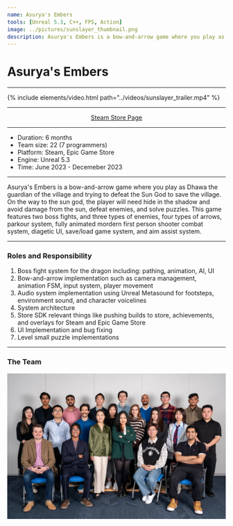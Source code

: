 ```yaml
---
name: Asurya's Embers
tools: [Unreal 5.3, C++, FPS, Action]
image: ../pictures/sunslayer_thumbnail.png
description: Asurya's Embers is a bow-and-arrow game where you play as Dhawa the guardian of the village and trying to defeat the Sun God to save the village.
---
```


# Asurya's Embers

***

{% include elements/video.html path="../videos/sunslayer_trailer.mp4" %}

***

<div style="text-align: center;">
    <p><a href="https://store.steampowered.com/app/2491710/Asuryas_Embers/">Steam Store Page</a></p>
</div>

***

- Duration:             6 months
- Team size:            22 (7 programmers)
- Platform:             Steam, Epic Game Store
- Engine:               Unreal 5.3
- Time:                 June 2023 - Decemeber 2023

***

Asurya's Embers is a bow-and-arrow game where you play as Dhawa the guardian of the village and trying to defeat the Sun God to save the village. On the way to the sun god, the player will need hide in the shadow and avoid damage from the sun, defeat enemies, and solve puzzles. This game features two boss fights, and three types of enemies, four types of arrows, parkour system, fully animated mordern first person shooter combat system, diagetic UI, save/load game system, and aim assist system. 

***

### Roles and Responsibility

1. Boss fight system for the dragon including: pathing, animation, AI, UI
2. Bow-and-arrow implementation such as camera management, animation FSM, input system, player movement
3. Audio system implementation using Unreal Metasound for footsteps, environment sound, and character voicelines
4. System architecture 
5. Store SDK relevant things like pushing builds to store, achievements, and overlays for Steam and Epic Game Store
6. UI Implementation and bug fixing
7. Level small puzzle implementations

***

### The Team

![Seafeud Programmers](../pictures/sunslayer_family.webp)